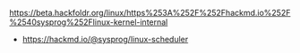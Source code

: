 https://beta.hackfoldr.org/linux/https%253A%252F%252Fhackmd.io%252F%2540sysprog%252Flinux-kernel-internal




- https://hackmd.io/@sysprog/linux-scheduler
